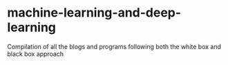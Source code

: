 # machine-learning-and-deep-learning
Compilation of all the blogs and programs following both the white box and black box approach
